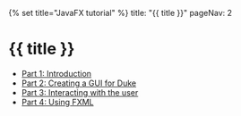 {% set title="JavaFX tutorial" %}
<frontmatter>
  title: "{{ title }}"
  pageNav: 2
</frontmatter>

# {{ title }}

* [Part 1: Introduction](javaFxPart1.html)
* [Part 2: Creating a GUI for Duke](javaFxPart2.html)
* [Part 3: Interacting with the user](javaFxPart3.html)
* [Part 4: Using FXML](javaFxPart4.html)
